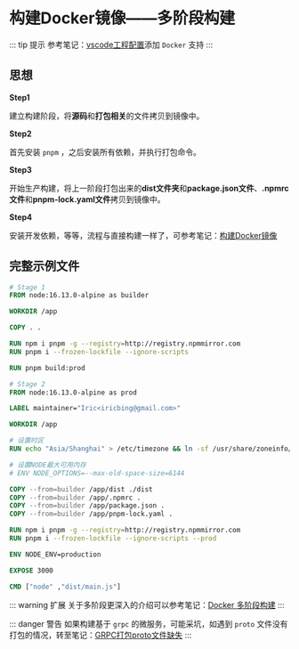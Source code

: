 # 构建Docker镜像——多阶段构建

::: tip 提示
参考笔记：[vscode工程配置](../配置篇/vscode工程配置.md)添加 `Docker` 支持
:::

## 思想

**Step1**

建立构建阶段，将**源码**和**打包相关**的文件拷贝到镜像中。

**Step2**

首先安装 `pnpm` ，之后安装所有依赖，并执行打包命令。

**Step3**

开始生产构建，将上一阶段打包出来的**dist文件夹**和**package.json文件**、**.npmrc文件**和**pnpm-lock.yaml文件**拷贝到镜像中。

**Step4**

安装开发依赖，等等，流程与直接构建一样了，可参考笔记：[构建Docker镜像](./构建Docker镜像.md)

## 完整示例文件

```Dockerfile
# Stage 1
FROM node:16.13.0-alpine as builder

WORKDIR /app

COPY . .

RUN npm i pnpm -g --registry=http://registry.npmmirror.com
RUN pnpm i --frozen-lockfile --ignore-scripts

RUN pnpm build:prod

# Stage 2
FROM node:16.13.0-alpine as prod

LABEL maintainer="Iric<iricbing@gmail.com>"

WORKDIR /app

# 设置时区
RUN echo "Asia/Shanghai" > /etc/timezone && ln -sf /usr/share/zoneinfo/Asia/Shanghai /etc/localtime 

# 设置NODE最大可用内存
# ENV NODE_OPTIONS=--max-old-space-size=6144

COPY --from=builder /app/dist ./dist
COPY --from=builder /app/.npmrc .
COPY --from=builder /app/package.json .
COPY --from=builder /app/pnpm-lock.yaml .

RUN npm i pnpm -g --registry=http://registry.npmmirror.com
RUN pnpm i --frozen-lockfile --ignore-scripts --prod

ENV NODE_ENV=production

EXPOSE 3000

CMD ["node" ,"dist/main.js"]
```

::: warning 扩展
关于多阶段更深入的介绍可以参考笔记：[Docker 多阶段构建](../../../容器/Docker/镜像构建/多阶段构建.md)
:::

::: danger 警告
如果构建基于 `grpc` 的微服务，可能采坑，如遇到 `proto` 文件没有打包的情况，转至笔记：[GRPC打包proto文件缺失](../填坑手册/grpc打包proto文件缺失.md)
:::
